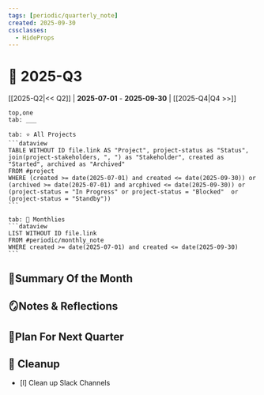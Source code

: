```yaml
---
tags: [periodic/quarterly_note]
created: 2025-09-30
cssclasses:
  - HideProps
---
```

# 📂 2025-Q3

[[2025-Q2|<< Q2]] | **2025-07-01** - **2025-09-30** | [[2025-Q4|Q4 >>]]

````tabs
top,one
tab: ___

tab: ⭐ All Projects
```dataview
TABLE WITHOUT ID file.link AS "Project", project-status as "Status", join(project-stakeholders, ", ") as "Stakeholder", created as "Started", archived as "Archived"
FROM #project
WHERE (created >= date(2025-07-01) and created <= date(2025-09-30)) or (archived >= date(2025-07-01) and arcphived <= date(2025-09-30)) or (project-status = "In Progress" or project-status = "Blocked"  or (project-status = "Standby"))
```

tab: 🔄 Monthlies
```dataview
LIST WITHOUT ID file.link
FROM #periodic/monthly_note 
WHERE created >= date(2025-07-01) and created <= date(2025-09-30)
```
````

## 🌳Summary Of the Month

## 🪞Notes & Reflections

## 🌱Plan For Next Quarter

## 🧹 Cleanup

- [l] Clean up Slack Channels
